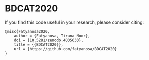 # BDCAT2020
If you find this code useful in your research, please consider citing:

    @misc{Fatyanosa2020,
        author = {Fatyanosa, Tirana Noor},
        doi = {10.5281/zenodo.4035633},
        title = {{BDCAT2020}},
        url = {https://github.com/fatyanosa/BDCAT2020}
    }
